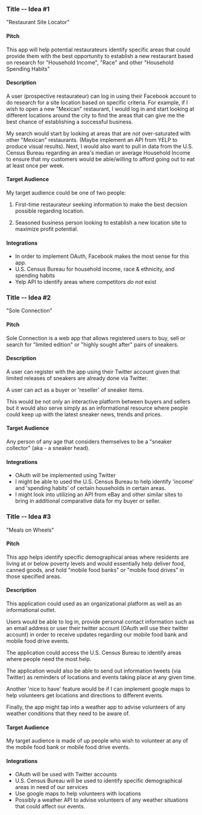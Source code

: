 ### Title -- Idea #1

  "Restaurant Site Locator"

<!-- [If this project gets selected, put **SELECTED** here] -->

#### Pitch

This app will help potential restaurateurs identify specific areas that could provide them with the best opportunity to establish a new restaurant based on research for "Household Income", "Race" and other "Household Spending Habits"

#### Description

A user (prospective restaurateur) can log in using their Facebook account to do research for a site location based on specific criteria.  For example, if I wish to open a new "Mexican" restaurant, I would log in and start looking at different locations around the city to find the areas that can give me the best chance of establishing a successful business.  

My search would start by looking at areas that are *not* over-saturated with other "Mexican" restaurants. (Maybe implement an API from YELP to produce visual results).  Next, I would also want to pull in data from the U.S. Census Bureau regarding an area's median or average Household Income to ensure that my customers would be able/willing to afford going out to eat at least once per week.


#### Target Audience

My target audience could be one of two people:

1)  First-time restaurateur seeking information to make the best decision possible regarding location.

2)  Seasoned business person looking to establish a new location site to maximize profit potential.

#### Integrations

* In order to implement OAuth, Facebook makes the most sense for this app.
* U.S. Census Bureau for household income, race & ethnicity, and spending habits
* Yelp API to identify areas where competitors *do not* exist


### Title -- Idea #2

  "Sole Connection"

<!-- [If this project gets selected, put **SELECTED** here] -->

#### Pitch

Sole Connection is a web app that allows registered users to buy, sell or search for "limited edition" or "highly sought after" pairs of sneakers.  



#### Description

A user can register with the app using their Twitter account given that limited releases of sneakers are already done via Twitter.  

A user can act as a buyer or 'reseller' of sneaker items.  

This would be not only an interactive platform between buyers and sellers but it would also serve simply as an informational resource where people could keep up with the latest sneaker news, trends and prices.  



#### Target Audience

Any person of any age that considers themselves to be a "sneaker collector" (aka - a sneaker head).  



#### Integrations

* OAuth will be implemented using Twitter
* I might be able to used the U.S. Census Bureau to help identify 'income' and 'spending habits' of certain households in certain areas.  
* I might look into utilizing an API from eBay and other similar sites to bring in additional comparative data for my buyer or seller.  


### Title -- Idea #3

  "Meals on Wheels"

<!-- [If this project gets selected, put **SELECTED** here] -->

#### Pitch

This app helps identify specific demographical areas where residents are living at or below poverty levels and would essentially help deliver food, canned goods, and hold "mobile food banks" or "mobile food drives" in those specified areas.  

#### Description

This application could used as an organizational platform as well as an informational outlet.  

Users would be able to log in, provide personal contact information such as an email address or user their twitter account (OAuth will use their twitter account) in order to receive updates regarding our mobile food bank and mobile food drive events.  

The application could access the U.S. Census Bureau to identify areas where people need the most help.  

The application would also be able to send out information tweets (via Twitter) as reminders of locations and events taking place at any given time.

Another 'nice to have' feature would be if I can implement google maps to help volunteers get locations and directions to different events.

Finally, the app might tap into a weather app to advise volunteers of any weather conditions that they need to be aware of.  

#### Target Audience

My target audience is made of up people who wish to volunteer at any of the mobile food bank or mobile food drive events.  



#### Integrations

* OAuth will be used with Twitter accounts
* U.S. Census Bureau will be used to identify specific demographical areas in need of our services
* Use google maps to help volunteers with locations
* Possibly a weather API to advise volunteers of any weather situations that could affect our events.
